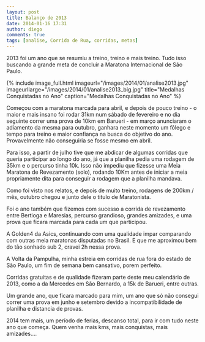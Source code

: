 ```yaml
---
layout: post
title: Balanço de 2013
date: 2014-01-16 17:31
author: diego
comments: true
tags: [analise, Corrida de Rua, corridas, metas]
---
```

2013 foi um ano que se resumiu a treino, treino e mais treino. Tudo isso buscando a grande meta de concluir a Maratona Internacional de São Paulo. 

<!--more-->

{% include image_full.html imageurl="/images/2014/01/analise2013.jpg" imageurllarge="/images/2014/01/analise2013_big.jpg" title="Medalhas Conquistadas no Ano" caption="Medalhas Conquistadas no Ano" %}

Começou com a maratona marcada para abril, e depois de pouco treino - o maior e mais insano foi rodar 31km num sábado de fevereiro e no dia seguinte correr uma prova de 10km em Barueri - em março anunciaram o adiamento da mesma para outubro, ganhara neste momento um fôlego e tempo para treino e maior confiança na busca do objetivo do ano. Provavelmente não conseguiria se fosse mesmo em abril.

Para isso, a partir de julho tive que me abdicar de algumas corridas que queria participar ao longo do ano, já que a planilha pedia uma rodagem de 35km e o percurso tinha 10k. Isso não impediu que fizesse uma Meia Maratona de Revezamento (solo), rodando 10Km antes de iniciar a meia propriamente dita para conseguir a rodagem que a planilha mandava.

Como foi visto nos relatos, e depois de muito treino, rodagens de 200km / mês, outubro chegou e junto dele o titulo de Maratonista.

Foi o ano também que fizemos com sucesso a corrida de revezamento entre Bertioga e Maresias, percurso grandioso, grandes amizades, e uma prova que ficara marcada para cada um que participou.

A Golden4 da Asics, continuando com uma qualidade impar comparando com outras meia maratonas disputadas no Brasil. E que me aproximou bem do tão sonhado sub 2, cravei 2h nessa prova.

A Volta da Pampulha, minha estreia em corridas de rua fora do estado de São Paulo, um fim de semana bem cansativo, porem perfeito.

Corridas gratuitas e de qualidade fizeram parte deste meu calendário de 2013, como a da Mercedes em São Bernardo, a 15k de Barueri, entre outras.

Um grande ano, que ficara marcado para mim, um ano que só não consegui correr uma prova em junho e setembro devido a incompatibilidade de planilha e distancia de provas.

2014 tem mais, um período de ferias, descanso total, para ir com tudo neste ano que começa. Quem venha mais kms, mais conquistas, mais amizades…. 

